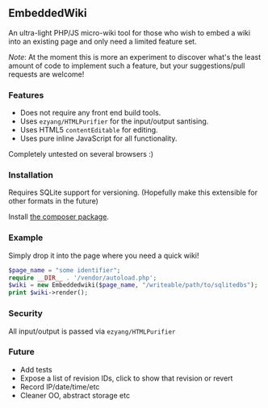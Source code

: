 ## EmbeddedWiki
An ultra-light PHP/JS micro-wiki tool for those who wish to embed a wiki into an existing page and only need a limited feature set.

_Note_: At the moment this is more an experiment to discover what's the least amount of code to implement such a feature, but your suggestions/pull requests are welcome! 

### Features

* Does not require any front end build tools.
* Uses `ezyang/HTMLPurifier` for the input/output santising.
* Uses HTML5 `contentEditable` for editing.
* Uses pure inline JavaScript for all functionality.


Completely untested on several browsers :)

### Installation

Requires SQLite support for versioning.
(Hopefully make this extensible for other formats in the future)


Install [the composer package](https://packagist.org/packages/dgtlmoon/embeddedwiki).

### Example

Simply drop it into the page where you need a quick wiki!
```php
$page_name = "some identifier";
require __DIR__ . '/vendor/autoload.php';
$wiki = new Embeddedwiki($page_name, "/writeable/path/to/sqlitedbs");
print $wiki->render();
```

### Security

All input/output is passed via `ezyang/HTMLPurifier`

### Future

* Add tests
* Expose a list of revision IDs, click to show that revision or revert
* Record IP/date/time/etc
* Cleaner OO, abstract storage etc

